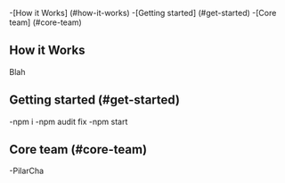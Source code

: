 -[How it Works] (#how-it-works)
-[Getting started] (#get-started)
-[Core team] (#core-team)

## How it Works
Blah

## Getting started (#get-started)
-npm i
-npm audit fix
-npm start

## Core team (#core-team)
-PilarCha
